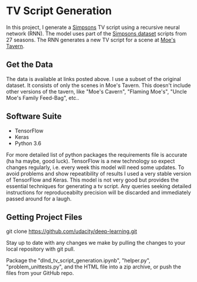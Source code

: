 # TV Script Generation
In this project, I generate a [Simpsons](https://en.wikipedia.org/wiki/The_Simpsons) TV script using a recursive neural network (RNN).  The model uses part of the [Simpsons dataset](https://www.kaggle.com/wcukierski/the-simpsons-by-the-data)  scripts from 27 seasons.  The RNN generates a new TV script for a scene at [Moe's Tavern](https://simpsonswiki.com/wiki/Moe's_Tavern).

## Get the Data
The data is available at links posted above.  I use a subset of the original dataset.  It consists of only the scenes in Moe's Tavern.  This doesn't include other versions of the tavern, like "Moe's Cavern", "Flaming Moe's", "Uncle Moe's Family Feed-Bag", etc..

## Software Suite

* TensorFlow  
* Keras  
* Python 3.6

For more detailed list of python packages the requirements file is accurate (ha ha maybe, good luck). TensorFlow is a new technology so expect changes regularly, i.e. every week this model will need some updates. To avoid problems and show repeatibility of results I used a very stable version of TensorFlow and Keras. This model is not very good but provides the essential techniques for generating a tv script.  Any queries seeking detailed instructions for reproduceabilty precision will be discarded and immediately passed around for a laugh. 

## Getting Project Files

git clone https://github.com/udacity/deep-learning.git


Stay up to date with any changes we make by pulling the changes to your local repository with git pull.

Package the "dlnd_tv_script_generation.ipynb", "helper.py", "problem_unittests.py", and the HTML file into a zip archive, or push the files from your GitHub repo.
